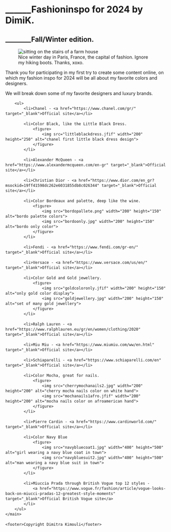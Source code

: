 <!DOCTYPE html>
<html lang="en">

<head>
    <meta charset="UTF-8">
    <meta http-equiv="X-UA-Compatible" content="IE=edge">
    <meta name="viewport" content="width=device-width, initial-scale=1.0">
    <title>Fashioninspo for 2024 by DimiK</title>
</head>

<body>
    <main>
        <h1>______Fashioninspo for 2024 by DimiK.</h1>
        <h2>________Fall/Winter edition.</h2>
        <figure>
            <img src="Dimisittingonthestairsofafarmhouse.jpg" width="500" height="650"
                alt="sitting on the stairs of a farm house">
            <figcaption>Nice winter day in Paris, France, the capital of fashion. Ignore my hiking boots. Thanks, xoxo.</figcaption>
        </figure>
        <p>Thank you for participating in my first try to create some content online, on which my fashion inspo for 2024 will be all about my favorite colors and designers.</p>
        <p>We will break down some of my favorite designers and luxury brands.</p>

        <ul>
            <li>Chanel - <a href="https://www.chanel.com/gr/" target="_blank">Official site</a></li>

            <li>Color Black, like the Little Black Dress.
                <figure>
                    <img src="littleblackdress.jfif" width="200" height="250" alt="chanel first little black dress design">
                </figure>
            </li>

            <li>Alexander McQueen - <a href="https://www.alexandermcqueen.com/en-gr" target="_blank">Official site</a></li>

            <li>Christian Dior - <a href="https://www.dior.com/en_gr?msockid=19ff41598dc262e6031855db8c026344" target="_blank">Official site</a></li>

            <li>Color Bordeaux and palette, deep like the wine.
                <figure>
                    <img src="bordopallete.png" width="200" height="150" alt="bordo palette colors">
                    <img src="bordoonly.jpg" width="200" height="150" alt="bordo only color">
                </figure>
            </li>

            <li>Fendi - <a href="https://www.fendi.com/gr-en/" target="_blank">Official site</a></li>

            <li>Versace - <a href="https://www.versace.com/us/en/" target="_blank">Official site</a></li>

            <li>Color Gold and Gold jewellery.
                <figure>
                    <img src="goldcoloronly.jfif" width="200" height="150" alt="only gold color display">
                    <img src="goldjewellery.jpg" width="200" height="150" alt="set of many gold jewellery">
                </figure>
            </li>

            <li>Ralph Lauren - <a href="https://www.ralphlauren.eu/gr/en/women/clothing/2020" target="_blank">Official site</a></li>

            <li>Miu Miu - <a href="https://www.miumiu.com/ww/en.html" target="_blank">Official site</a></li>

            <li>Schiaparelli - <a href="https://www.schiaparelli.com/en" target="_blank">Official site</a></li>

            <li>Color Mocha, great for nails.
                <figure>
                    <img src="cherrymochanails2.jpg" width="200" height="200" alt="cherry mocha nails color on white hand">
                    <img src="mochanails1afro.jfif" width="200" height="200" alt="mocha nails color on afroamerican hand">
                </figure>
            </li>

            <li>Pierre Cardin - <a href="https://www.cardinworld.com/" target="_blank">Official site</a></li>

            <li>Color Navy Blue
                <figure>
                    <img src="navybluecoat1.jpg" width="400" height="500" alt="girl wearing a navy blue coat in town">
                    <img src="navybluesuit2.jpg" width="400" height="500" alt="man wearing a navy blue suit in town">
                </figure>
            </li>

            <li>Miuccia Prada through British Vogue top 12 styles - 
                <a href="https://www.vogue.fr/fashion/article/vogue-looks-back-on-miucci-pradas-12-greatest-style-moments" target="_blank">Official British Vogue site</a>
            </li>
        </ul>
    </main>

    <footer>Copyright Dimitra Kimouli</footer>
</body>

</html>
